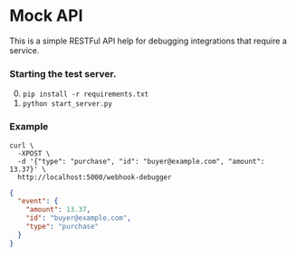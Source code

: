 Mock API
===

This is a simple RESTFul API help for debugging integrations that require a service.


### Starting the test server.

0. ``` pip install -r requirements.txt ```
0. ``` python start_server.py ```

### Example

```
curl \
  -XPOST \
  -d '{"type": "purchase", "id": "buyer@example.com", "amount": 13.37}' \
  http://localhost:5000/webhook-debugger
```

```json
{
  "event": {
    "amount": 13.37,
    "id": "buyer@example.com",
    "type": "purchase"
  }
}
```
